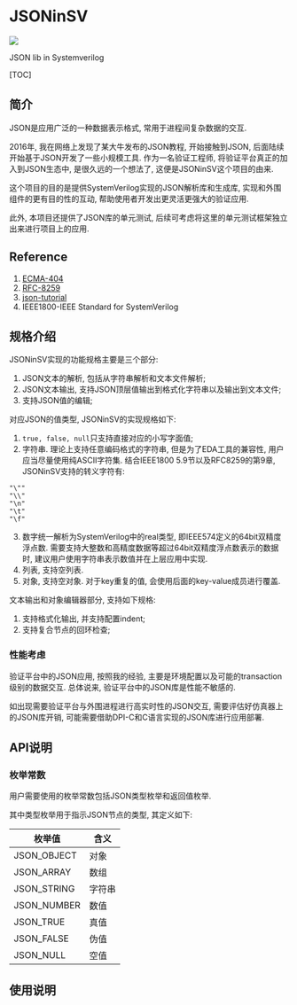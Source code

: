 # JSONinSV

![](https://img.shields.io/badge/license-MIT-green)

JSON lib in Systemverilog

[TOC]

## 简介

JSON是应用广泛的一种数据表示格式, 常用于进程间复杂数据的交互. 

2016年, 我在网络上发现了某大牛发布的JSON教程, 开始接触到JSON, 后面陆续开始基于JSON开发了一些小规模工具. 作为一名验证工程师, 将验证平台真正的加入到JSON生态中, 是很久远的一个想法了, 这便是JSONinSV这个项目的由来.

这个项目的目的是提供SystemVerilog实现的JSON解析库和生成库, 实现和外围组件的更有目的性的互动, 帮助使用者开发出更灵活更强大的验证应用.

此外, 本项目还提供了JSON库的单元测试, 后续可考虑将这里的单元测试框架独立出来进行项目上的应用.

## Reference

1. [ECMA-404](https://www.ecma-international.org/publications/files/ECMA-ST/ECMA-404.pdf)
1. [RFC-8259](https://www.rfc-editor.org/rfc/rfc8259.txt)
1. [json-tutorial](https://github.com/miloyip/json-tutorial)
1. IEEE1800-IEEE Standard for SystemVerilog

## 规格介绍

JSONinSV实现的功能规格主要是三个部分:

1. JSON文本的解析, 包括从字符串解析和文本文件解析;
2. JSON文本输出, 支持JSON顶层值输出到格式化字符串以及输出到文本文件;
3. 支持JSON值的编辑;

对应JSON的值类型, JSONinSV的实现规格如下:

1. `true, false, null`只支持直接对应的小写字面值;
2. 字符串. 理论上支持任意编码格式的字符串, 但是为了EDA工具的兼容性, 用户应当尽量使用纯ASCII字符集. 结合IEEE1800 5.9节以及RFC8259的第9章, JSONinSV支持的转义字符有:
```
"\""
"\\"
"\n"
"\t"
"\f"
```
3. 数字统一解析为SystemVerilog中的real类型, 即IEEE574定义的64bit双精度浮点数. 需要支持大整数和高精度数据等超过64bit双精度浮点数表示的数据时, 建议用户使用字符串表示数值并在上层应用中实现.
4. 列表, 支持空列表.
5. 对象, 支持空对象. 对于key重复的值, 会使用后面的key-value成员进行覆盖.

文本输出和对象编辑器部分, 支持如下规格:

1. 支持格式化输出, 并支持配置indent;
2. 支持复合节点的回环检查;

### 性能考虑

验证平台中的JSON应用, 按照我的经验, 主要是环境配置以及可能的transaction级别的数据交互. 总体说来, 验证平台中的JSON库是性能不敏感的.

如出现需要验证平台与外围进程进行高实时性的JSON交互, 需要评估好仿真器上的JSON库开销, 可能需要借助DPI-C和C语言实现的JSON库进行应用部署.

## API说明

### 枚举常数

用户需要使用的枚举常数包括JSON类型枚举和返回值枚举.

其中类型枚举用于指示JSON节点的类型, 其定义如下:

枚举值 | 含义
--|--
JSON\_OBJECT | 对象
JSON\_ARRAY  | 数组
JSON\_STRING | 字符串
JSON\_NUMBER | 数值
JSON\_TRUE   | 真值
JSON\_FALSE  | 伪值
JSON\_NULL   | 空值




## 使用说明


